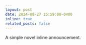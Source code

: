 ```yaml
---
layout: post
date: 2024-08-27 15:59:00-0400
inline: true
related_posts: false
---
```


A simple novel inline announcement.